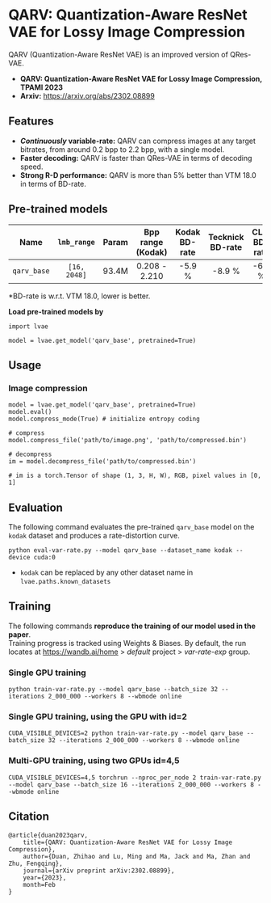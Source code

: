 # QARV: Quantization-Aware ResNet VAE for Lossy Image Compression

QARV (Quantization-Aware ResNet VAE) is an improved version of QRes-VAE.
- **QARV: Quantization-Aware ResNet VAE for Lossy Image Compression, TPAMI 2023**
- **Arxiv:** https://arxiv.org/abs/2302.08899


## Features
- ***Continuously* variable-rate:** QARV can compress images at any target bitrates, from around 0.2 bpp to 2.2 bpp, with a single model.
- **Faster decoding:** QARV is faster than QRes-VAE in terms of decoding speed.
- **Strong R-D performance:** QARV is more than 5% better than VTM 18.0 in terms of BD-rate.


## Pre-trained models

|     Name    |  `lmb_range` | Param | Bpp range (Kodak) | Kodak BD-rate | Tecknick BD-rate | CLIC BD-rate |
|:-----------:|:------------:|:-----:|:-----------------:|:-------------:|:----------------:|:------------:|
| `qarv_base` | `[16, 2048]` | 93.4M |   0.208 - 2.210   |     -5.9 %    |      -8.9 %      |    -6.9 %    |

*BD-rate is w.r.t. VTM 18.0, lower is better.

**Load pre-trained models by**
```
import lvae

model = lvae.get_model('qarv_base', pretrained=True)
```

## Usage
### Image compression
```
model = lvae.get_model('qarv_base', pretrained=True)
model.eval()
model.compress_mode(True) # initialize entropy coding

# compress
model.compress_file('path/to/image.png', 'path/to/compressed.bin')

# decompress
im = model.decompress_file('path/to/compressed.bin')

# im is a torch.Tensor of shape (1, 3, H, W), RGB, pixel values in [0, 1]
```


## Evaluation
The following command evaluates the pre-trained `qarv_base` model on the `kodak` dataset and produces a rate-distortion curve.
```
python eval-var-rate.py --model qarv_base --dataset_name kodak --device cuda:0
```
- `kodak` can be replaced by any other dataset name in `lvae.paths.known_datasets`


## Training
The following commands **reproduce the training of our model used in the paper**. \
Training progress is tracked using Weights & Biases.
By default, the run locates at https://wandb.ai/home > *default* project > *var-rate-exp* group.

### Single GPU training
```
python train-var-rate.py --model qarv_base --batch_size 32 --iterations 2_000_000 --workers 8 --wbmode online
```

### Single GPU training, using the GPU with id=2
```
CUDA_VISIBLE_DEVICES=2 python train-var-rate.py --model qarv_base --batch_size 32 --iterations 2_000_000 --workers 8 --wbmode online
```

### Multi-GPU training, using two GPUs id=4,5
```
CUDA_VISIBLE_DEVICES=4,5 torchrun --nproc_per_node 2 train-var-rate.py --model qarv_base --batch_size 16 --iterations 2_000_000 --workers 8 --wbmode online
```


## Citation
```
@article{duan2023qarv,
    title={QARV: Quantization-Aware ResNet VAE for Lossy Image Compression},
    author={Duan, Zhihao and Lu, Ming and Ma, Jack and Ma, Zhan and Zhu, Fengqing},
    journal={arXiv preprint arXiv:2302.08899},
    year={2023},
    month=Feb
}
```
